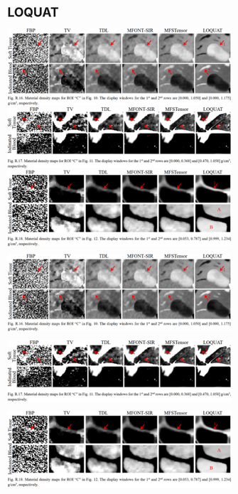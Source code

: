 # LOQUAT
![Material density maps for ROI “C” in Fig. 10.](Images/FigR16.png)
![Material density maps for ROI “C” in Fig. 11.](Images/FigR17.png)
![Material density maps for ROI “C” in Fig. 12.](Images/FigR18.png)

<p align="center">
  <img src="Images/FigR16.png" alt="Material density maps for ROI “C” in Fig. 10." style="display: block; margin-bottom: 20px;"/>
  <img src="Images/FigR17.png" alt="Material density maps for ROI “C” in Fig. 11." style="display: block; margin-bottom: 20px;"/>
  <img src="Images/FigR18.png" alt="Material density maps for ROI “C” in Fig. 12." style="display: block;"/>
</p>
